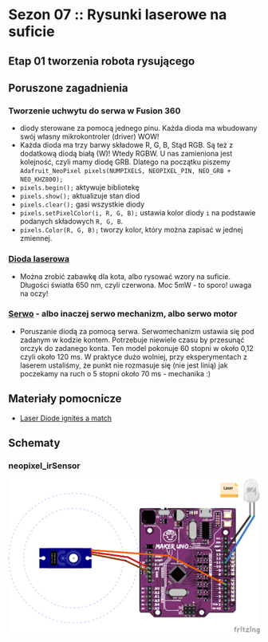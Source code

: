 # Sezon 07 :: Rysunki laserowe na suficie
## Etap 01 tworzenia robota rysującego

## Poruszone zagadnienia

### Tworzenie uchwytu do serwa w Fusion 360
- diody sterowane za pomocą jednego pinu. Każda dioda ma wbudowany swój własny mikrokontroler (driver) WOW!
- Każda dioda ma trzy barwy składowe R, G, B, Stąd RGB. Są też z dodatkową diodą białą (W)! Wtedy RGBW. U nas zamieniona jest kolejność, czyli mamy diodę GRB. Dlatego na początku piszemy `Adafruit_NeoPixel pixels(NUMPIXELS, NEOPIXEL_PIN, NEO_GRB + NEO_KHZ800);`
- `pixels.begin();` aktywuje bibliotekę
- `pixels.show();` aktualizuje stan diod
- `pixels.clear();` gasi wszystkie diody
- `pixels.setPixelColor(i, R, G, B);` ustawia kolor diody `i` na podstawie podanych składowych `R, G, B`. 
- `pixels.Color(R, G, B);` tworzy kolor, który można zapisać w jednej zmiennej.

### [Dioda laserowa](https://github.com/CreativeCodingPL/PhysicalComputing/tree/2019/s01_pierwsza_dioda_i_prezenty#dioda-laserowa-czerwona) 
- Można zrobić zabawkę dla kota, albo rysować wzory na suficie. Długości światła 650 nm, czyli czerwona. Moc 5mW - to sporo! uwaga na oczy!

### [Serwo](https://github.com/CreativeCodingPL/PhysicalComputing/tree/2019/s01_pierwsza_dioda_i_prezenty#serwo) - albo inaczej serwo mechanizm, albo serwo motor
- Poruszanie diodą za pomocą serwa. Serwomechanizm ustawia się pod zadanym w kodzie kontem. Potrzebuje niewiele czasu by przesunąć orczyk do zadanego konta. Ten model pokonuje 60 stopni w około 0,12 czyli około 120 ms. W praktyce dużo wolniej, przy eksperymentach z laserem ustaliśmy, że punkt nie rozmasuje się (nie jest linią) jak poczekamy na ruch o 5 stopni około 70 ms - mechanika :)


## Materiały pomocnicze 
- [Laser Diode ignites a match](https://www.youtube.com/watch?v=DSwHNE-rjv4)

## Schematy

### neopixel_irSensor
![](lasery.png)

